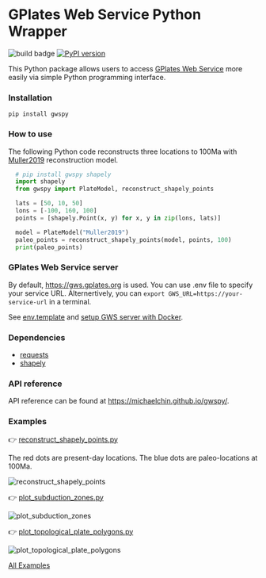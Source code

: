 # GPlates Web Service Python Wrapper

![build badge](https://github.com/michaelchin/gwspy/actions/workflows/build-doc.yml/badge.svg)
[![PyPI version](https://badge.fury.io/py/gwspy.svg)](https://badge.fury.io/py/gwspy)

This Python package allows users to access [GPlates Web Service](https://gwsdoc.gplates.org/) more easily via simple Python programming interface.

### Installation

`pip install gwspy`

### How to use

The following Python code reconstructs three locations to 100Ma with [Muller2019](https://zenodo.org/doi/10.5281/zenodo.10525286) reconstruction model.

```python
  # pip install gwspy shapely
  import shapely
  from gwspy import PlateModel, reconstruct_shapely_points

  lats = [50, 10, 50]
  lons = [-100, 160, 100]
  points = [shapely.Point(x, y) for x, y in zip(lons, lats)]

  model = PlateModel("Muller2019")
  paleo_points = reconstruct_shapely_points(model, points, 100)
  print(paleo_points)
```

### GPlates Web Service server

By default, https://gws.gplates.org is used. You can use .env file to specify your service URL. Alternertively, you can `export GWS_URL=https://your-service-url` in a terminal.

See [env.template](src/gwspy/env.template) and [setup GWS server with Docker](https://github.com/GPlates/gplates-web-service/tree/master/docker#-quick-start).

### Dependencies

- [requests](https://pypi.org/project/requests/)
- [shapely](https://pypi.org/project/shapely/)

### API reference

API reference can be found at https://michaelchin.github.io/gwspy/.

### Examples

👉 [reconstruct_shapely_points.py](https://github.com/michaelchin/gplates-python-proxy/blob/main/examples/reconstruct_shapely_points.py)

The red dots are present-day locations. The blue dots are paleo-locations at 100Ma.

![reconstruct_shapely_points](https://raw.githubusercontent.com/michaelchin/gplates-python-proxy/main//examples/output/reconstruct_shapely_points.png)

👉 [plot_subduction_zones.py](https://github.com/michaelchin/gplates-python-proxy/blob/main/examples/plot_subduction_zones.py)

![plot_subduction_zones](https://raw.githubusercontent.com/michaelchin/gplates-python-proxy/main/examples/output/plot_subduction_zones.png)

👉 [plot_topological_plate_polygons.py](https://github.com/michaelchin/gplates-python-proxy/blob/main/examples/plot_topological_plate_polygons.py)

![plot_topological_plate_polygons](https://raw.githubusercontent.com/michaelchin/gplates-python-proxy/main/examples/output/plot_topological_plate_polygons.png)

[All Examples](https://github.com/michaelchin/gplates-python-proxy/blob/main/examples/readme.md)
